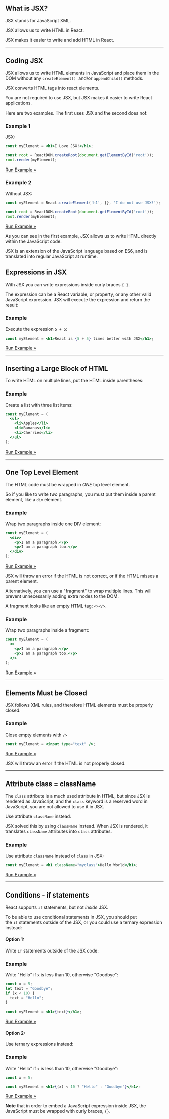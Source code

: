 ## What is JSX?

JSX stands for JavaScript XML.

JSX allows us to write HTML in React.

JSX makes it easier to write and add HTML in React.

---

## Coding JSX

JSX allows us to write HTML elements in JavaScript and place them in the DOM without any `createElement()`  and/or `appendChild()` methods.

JSX converts HTML tags into react elements.

You are not required to use JSX, but JSX makes it easier to write React applications.

Here are two examples. The first uses JSX and the second does not:

### Example 1

JSX:

```jsx
const myElement = <h1>I Love JSX!</h1>;

const root = ReactDOM.createRoot(document.getElementById('root'));
root.render(myElement);
```

[Run Example »](https://www.w3schools.com/react/showreact.asp?filename=demo2_react_jsx1)

### Example 2

Without JSX:

```jsx
const myElement = React.createElement('h1', {}, 'I do not use JSX!');

const root = ReactDOM.createRoot(document.getElementById('root'));
root.render(myElement);
```

[Run Example »](https://www.w3schools.com/react/showreact.asp?filename=demo2_react_nojsx)

As you can see in the first example, JSX allows us to write HTML directly within the JavaScript code.

JSX is an extension of the JavaScript language based on ES6, and is translated into regular JavaScript at runtime.

## Expressions in JSX

With JSX you can write expressions inside curly braces `{ }`.

The expression can be a React variable, or property, or any other valid JavaScript expression. JSX will execute the expression and return the result:

### Example

Execute the expression `5 + 5`:

```jsx
const myElement = <h1>React is {5 + 5} times better with JSX</h1>;
```

[Run Example »](https://www.w3schools.com/react/showreact.asp?filename=demo2_react_jsx_expressions)

---

## Inserting a Large Block of HTML

To write HTML on multiple lines, put the HTML inside parentheses:

### Example

Create a list with three list items:

```jsx
const myElement = (
  <ul>
    <li>Apples</li>
    <li>Bananas</li>
    <li>Cherries</li>
  </ul>
);
```

[Run Example »](https://www.w3schools.com/react/showreact.asp?filename=demo2_react_jsx_long)

---

## One Top Level Element

The HTML code must be wrapped in _ONE_ top level element.

So if you like to write _two_ paragraphs, you must put them inside a parent element, like a `div` element.

### Example

Wrap two paragraphs inside one DIV element:

```jsx
const myElement = (
  <div>
    <p>I am a paragraph.</p>
    <p>I am a paragraph too.</p>
  </div>
);
```

[Run Example »](https://www.w3schools.com/react/showreact.asp?filename=demo2_react_jsx_long2)

JSX will throw an error if the HTML is not correct, or if the HTML misses a parent element.

Alternatively, you can use a "fragment" to wrap multiple lines. This will prevent unnecessarily adding extra nodes to the DOM.

A fragment looks like an empty HTML tag: `<></>`.

### Example

Wrap two paragraphs inside a fragment:

```jsx
const myElement = (
  <>
    <p>I am a paragraph.</p>
    <p>I am a paragraph too.</p>
  </>
);
```

[Run Example »](https://www.w3schools.com/react/showreact.asp?filename=demo2_react_jsx_fragment)

---

## Elements Must be Closed

JSX follows XML rules, and therefore HTML elements must be properly closed.

### Example

Close empty elements with `/>`

```jsx
const myElement = <input type="text" />;
```

[Run Example »](https://www.w3schools.com/react/showreact.asp?filename=demo2_react_jsx_close)

JSX will throw an error if the HTML is not properly closed.

---

## Attribute class = className

The `class` attribute is a much used attribute in HTML, but since JSX is rendered as JavaScript, and the `class` keyword is a reserved word in JavaScript, you are not allowed to use it in JSX.

Use attribute `className` instead.

JSX solved this by using `className` instead. When JSX is rendered, it translates `className` attributes into `class` attributes.

### Example

Use attribute `className` instead of `class` in JSX:

```jsx
const myElement = <h1 className="myclass">Hello World</h1>;
```

[Run Example »](https://www.w3schools.com/react/showreact.asp?filename=demo2_react_jsx_classname)

---

## Conditions - if statements

React supports `if` statements, but not _inside_ JSX.

To be able to use conditional statements in JSX, you should put the `if` statements outside of the JSX, or you could use a ternary expression instead:

#### Option 1:

Write `if` statements outside of the JSX code:

### Example

Write "Hello" if `x` is less than 10, otherwise "Goodbye":

```jsx
const x = 5;
let text = "Goodbye";
if (x < 10) {
  text = "Hello";
}

const myElement = <h1>{text}</h1>;
```

[Run Example »](https://www.w3schools.com/react/showreact.asp?filename=demo2_react_jsx_if)

#### Option 2:

Use ternary expressions instead:

### Example

Write "Hello" if `x` is less than 10, otherwise "Goodbye":

```jsx
const x = 5;

const myElement = <h1>{(x) < 10 ? "Hello" : "Goodbye"}</h1>;
```

[Run Example »](https://www.w3schools.com/react/showreact.asp?filename=demo2_react_jsx_ternary)

**Note** that in order to embed a JavaScript expression inside JSX, the JavaScript must be wrapped with curly braces, `{}`.